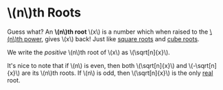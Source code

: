 # \\(n\\)th Roots

Guess what? An **\\(n\\)th root** \\(x\\) is a number which when raised to the [\\(n\\)th power](powers.md), gives \\(x\\) back! Just like [square roots](square-roots.md) and [cube roots](cube-roots.md).

We write the *positive* \\(n\\)th root of \\(x\\) as \\(\sqrt[n]{x}\\).

It's nice to note that if \\(n\\) is even, then both \\(\sqrt[n]{x}\\) and \\(-\sqrt[n]{x}\\) are its \\(n\\)th roots. If \\(n\\) is odd, then \\(\sqrt[n]{x}\\) is the only [real](real-numbers.md "I mean one that is a real number.") root.

